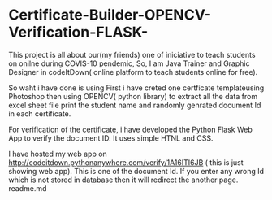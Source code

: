 # Certificate-Builder-OPENCV-Verification-FLASK-
This project is all about our(my friends) one of iniciative to teach students on onilne during COVIS-10 pendemic, 
So, I am Java Trainer and Graphic Designer in codeItDown( online platform to teach students online for free). 

So waht i have done is using First i have creted one certficate templateusing Photoshop then using OPENCV( python library) to extract all the data from excel sheet file print the student name and randomly genrated document Id in each certificate.  

For verification of the certificate, i have developed the Python Flask Web App to verify the document ID. It uses simple HTNL and CSS.

I have hosted my web app on http://codeitdown.pythonanywhere.com/verify/1A16ITI6JB ( this is just showing web app).
This is one of the document Id. If you enter any wrong Id which is not stored in database then it will redirect the another page.
readme.md